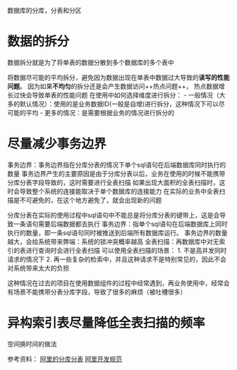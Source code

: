 数据库的分库，分表和分区
# 数据的拆分
数据拆分就是为了将单表的数据分散到多个数据库的多个表中

将数据尽可能的平均拆分，避免因为数据出现在单表中数据过大导致的**读写的性能问题**。
因为如果**不均匀**的拆分还是会产生数据访问++热点问题++， 热点数据增长过快会导致单表的性能问题
在使用中如何选择维度进行拆分：
	- 一般情况（大多的默认情况）：使用的是业务数据ID(一般是自增)进行拆分，这种情况下可以尽可能的平均
	- 更多的情况：是需要根据业务的情况进行拆分的

# 尽量减少事务边界

事务边界：事务边界指在分库分表的情况下单个sql语句在后端数据库同时执行的数量
事务边界产生的主要原因是由于分库分表以后，业务在使用的时候不能携带分库分表字段导致的，这时需要进行全表扫描
如果出现大面积的全表扫描时，这时会导致整个系统的连接能取决于单个数据库的连接能力
在实际的业务中全表扫描是不可避免的，在这个地方避免了，就会出现新的问题

分库分表在实际的使用过程中sql语句中不能总是将分库分表的键带上，这是会导致一条语句需要后端数据都去执行
事务边界：指单个sql语句在后端数据库上同时执行的数量，即一条sql语句同时被推送到后端所有数据库运行。
事务边界的数量越大，会给系统带来弊端：系统的锁冲突概率越高
全表扫描：再数据库中对无索引的表进行查询时会进行全表扫描
可以使用全表扫描的场景：
	1. 不是高并发同时请求的情况下
	2. 再一些复杂的检索中，并且这种请求不是特别常见的，因此不会对系统带来太大的负担

这种情况在过去的项目在使用数据组件的过程中经常遇到，再业务使用中，经常会有场景不能携带分表分库字段，导致了很多的麻烦（被吐槽很多）

# 异构索引表尽量降低全表扫描的频率
  空间换时间的做法







参考资料：
[阿里的分库分表](https://mp.weixin.qq.com/s/YpirU0zbZfKNxDSQSTNaxQ)
[阿里开发规范](https://yq.aliyun.com/articles/69327)